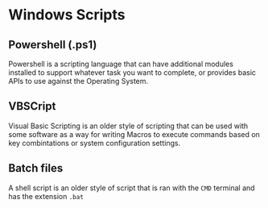# Windows Scripts

## Powershell (.ps1)

Powershell is a scripting language that can have additional modules installed to support whatever task you want to complete, or provides basic APIs to use against the Operating System.

## VBSCript

Visual Basic Scripting is an older style of scripting that can be used with some software as a way for writing Macros to execute commands based on key combintations or system configuration settings.

## Batch files

A shell script is an older style of script that is ran with the `CMD` terminal and has the extension `.bat`